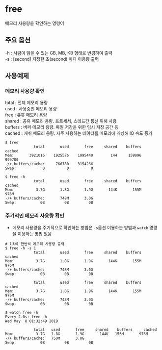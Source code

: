 free
===
메모리 사용량을 확인하는 명령어  
  
## 주요 옵션  
-h : 사람이 읽을 수 있는 GB, MB, KB 형태로 변경하여 출력  
-s : [second]	지정한 초(second) 마다 이용량 출력  
  
## 사용예제  
### 메모리 사용량 확인  
total : 전체 메모리 용량  
used : 사용중인 메모리 용량  
free : 유휴 메모리 용량  
shared : 공유 메모리 용량. 프로세서, 스레드간 통신 위해 사용  
buffers : 버퍼 메모리 용량. 파일 저장을 위한 임시 저장 공간 등  
cached : 캐쉬 메모리 용량. 자주 사용하는 데이터를 메모리에 캐슁해 IO 속도 증가  
  
```
$ free 
             total       used       free     shared    buffers     cached
Mem:       3921016    1925576    1995440        144     159096     999700
-/+ buffers/cache:     766780    3154236
Swap:            0          0          0

$ free -h
             total       used       free     shared    buffers     cached
Mem:          3.7G       1.8G       1.9G       144K       155M       976M
-/+ buffers/cache:       748M       3.0G
Swap:           0B         0B         0B
```
  
### 주기적인 메모리 사용량 확인  
- 메모리 사용량을 주기적으로 확인하는 방법은 ```-s```옵션 이용하는 방법과 ```watch``` 명령을 이용하는 방법 있음  
```
# 1초에 한번씩 메모리 사용량 출력
$ free -h -s 1
             total       used       free     shared    buffers     cached
Mem:          3.7G       1.8G       1.9G       144K       155M       976M
-/+ buffers/cache:       748M       3.0G
Swap:           0B         0B         0B

             total       used       free     shared    buffers     cached
Mem:          3.7G       1.8G       1.9G       144K       155M       976M
-/+ buffers/cache:       748M       3.0G
Swap:           0B         0B         0B

$ watch free -h
Every 2.0s: free -h                                                                                                                                                                                                                                   Wed May  8 01:32:49 2019

             total   used       free     shared    buffers     cached
Mem:          3.7G   1.8G       1.9G       144K   155M       976M
-/+ buffers/cache:   750M       3.0G
Swap:           0B         0B         0B
```
